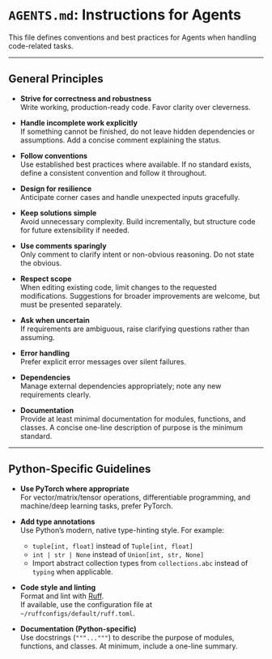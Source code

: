 # `AGENTS.md`: Instructions for Agents

This file defines conventions and best practices for Agents when handling code-related tasks.

---

## General Principles

- **Strive for correctness and robustness**  
  Write working, production-ready code. Favor clarity over cleverness.

- **Handle incomplete work explicitly**  
  If something cannot be finished, do not leave hidden dependencies or assumptions. Add a concise comment explaining the status.

- **Follow conventions**  
  Use established best practices where available. If no standard exists, define a consistent convention and follow it throughout.

- **Design for resilience**  
  Anticipate corner cases and handle unexpected inputs gracefully.

- **Keep solutions simple**  
  Avoid unnecessary complexity. Build incrementally, but structure code for future extensibility if needed.

- **Use comments sparingly**  
  Only comment to clarify intent or non-obvious reasoning. Do not state the obvious.

- **Respect scope**  
  When editing existing code, limit changes to the requested modifications. Suggestions for broader improvements are welcome, but must be presented separately.

- **Ask when uncertain**  
  If requirements are ambiguous, raise clarifying questions rather than assuming.

- **Error handling**  
  Prefer explicit error messages over silent failures.

- **Dependencies**  
  Manage external dependencies appropriately; note any new requirements clearly.

- **Documentation**  
  Provide at least minimal documentation for modules, functions, and classes. A concise one-line description of purpose is the minimum standard.

---

## Python-Specific Guidelines

- **Use PyTorch where appropriate**  
  For vector/matrix/tensor operations, differentiable programming, and machine/deep learning tasks, prefer PyTorch.

- **Add type annotations**  
  Use Python’s modern, native type-hinting style. For example:  
  - `tuple[int, float]` instead of `Tuple[int, float]`  
  - `int | str | None` instead of `Union[int, str, None]`  
  - Import abstract collection types from `collections.abc` instead of `typing` when applicable.  

- **Code style and linting**  
  Format and lint with [Ruff](https://github.com/astral-sh/ruff).  
  If available, use the configuration file at `~/ruffconfigs/default/ruff.toml`.

- **Documentation (Python-specific)**  
  Use docstrings (`"""..."""`) to describe the purpose of modules, functions, and classes. At minimum, include a one-line summary.

